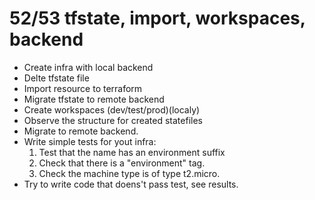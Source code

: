 # 52/53 tfstate, import, workspaces, backend

* Create infra with local backend
* Delte tfstate file
* Import resource to terraform 
* Migrate tfstate to remote backend
* Create workspaces (dev/test/prod)(localy)
* Observe the structure for created statefiles
* Migrate to remote backend.
* Write simple tests for yout infra:
    1. Test that the name has an environment suffix
    2. Check that there is a "environment" tag. 
    3. Check the machine type is of type t2.micro. 
* Try to write code that doens't pass test, see results.  